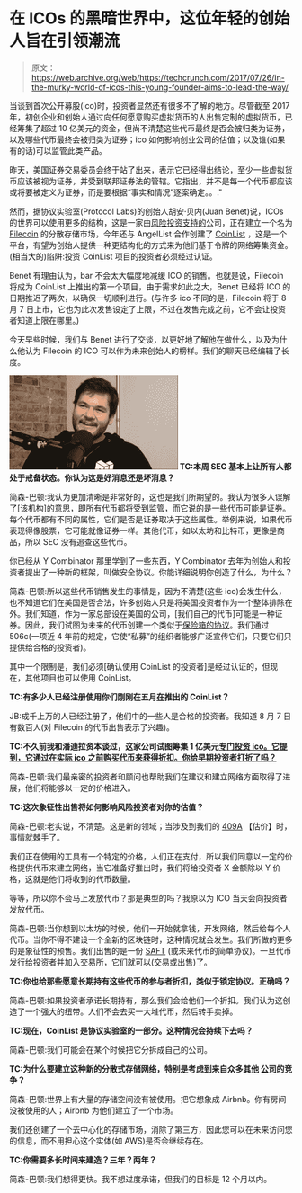 # 在 ICOs 的黑暗世界中，这位年轻的创始人旨在引领潮流 

> 原文：<https://web.archive.org/web/https://techcrunch.com/2017/07/26/in-the-murky-world-of-icos-this-young-founder-aims-to-lead-the-way/>

当谈到首次公开募股(ico)时，投资者显然还有很多不了解的地方。尽管截至 2017 年，初创企业和创始人通过向任何愿意购买虚拟货币的人出售定制的虚拟货币，已经筹集了超过 10 亿美元的资金，但尚不清楚这些代币最终是否会被归类为证券，以及哪些代币最终会被归类为证券；ico 如何影响创业公司的估值；以及谁(如果有的话)可以监管此类产品。

昨天，美国证券交易委员会终于站了出来，表示它已经得出结论，至少一些虚拟货币应该被视为证券，并受到联邦证券法的管辖。它指出，并不是每一个代币都应该或将要被定义为证券，而是要根据“事实和情况”逐案确定。。."

然而，据协议实验室(Protocol Labs)的创始人胡安·贝内(Juan Benet)说，ICOs 的世界可以使用更多的结构，这是一家由[风险投资支持的](https://web.archive.org/web/20221025230657/https://www.crunchbase.com/organization/protocol-labs#/entity)公司，正在建立一个名为 [Filecoin](https://web.archive.org/web/20221025230657/https://filecoin.io/) 的分散存储市场，今年还与 AngelList 合作创建了 [CoinList](https://web.archive.org/web/20221025230657/https://coinlist.co/) ，这是一个平台，有望为创始人提供一种更结构化的方式来为他们基于令牌的网络筹集资金。(相当大的)陷阱:投资 CoinList 项目的投资者必须经过认证。

Benet 有理由认为，bar 不会太大幅度地减缓 ICO 的销售。也就是说，Filecoin 将成为 CoinList 上推出的第一个项目，由于需求如此之大，Benet 已经将 ICO 的日期推迟了两次，以确保一切顺利进行。(与许多 ico 不同的是，Filecoin 将于 8 月 7 日上市，它也为此次发售设定了上限，不过在发售完成之前，它不会让投资者知道上限在哪里。)

今天早些时候，我们与 Benet 进行了交谈，以更好地了解他在做什么，以及为什么他认为 Filecoin 的 ICO 可以作为未来创始人的榜样。我们的聊天已经编辑了长度。

**![](img/4cea9f6b6ceb3334a8a9974b57e08ead.png) TC:本周 SEC 基本上让所有人都处于戒备状态。你认为这是好消息还是坏消息？**

简森-巴顿:我认为更加清晰是非常好的，这也是我们所期望的。我认为很多人误解了[该机构]的意思，即所有代币都将受到监管，而它说的是一些代币可能是证券。每个代币都有不同的属性，它们是否是证券取决于这些属性。举例来说，如果代币表现得像股票，它可能就像证券一样。其他代币，如以太坊和比特币，更像是商品，所以 SEC 没有追查这些代币。

你已经从 Y Combinator 那里学到了一些东西，Y Combinator 去年为创始人和投资者提出了一种新的框架，叫做安全协议。你能详细说明你创造了什么，为什么？

简森-巴顿:所以这些代币销售发生的事情是，因为不清楚(这些 ico)会发生什么，也不知道它们在美国是否合法，许多创始人只是将美国投资者作为一个整体排除在外。我们知道，作为一家总部设在美国的公司，[我们自己的代币]可能是一种证券。因此，我们试图为未来的代币创建一个类似于[保险箱的协议](https://web.archive.org/web/20221025230657/https://coinlist.co/about/help/saft/0)。我们通过 506c(一项近 4 年前的规定，它使“私募”的组织者能够广泛宣传它们，只要它们只提供给合格的投资者)。

其中一个限制是，我们必须[确认使用 CoinList 的投资者]是经过认证的，但现在，其他项目也可以使用 CoinList。

**TC:有多少人已经注册使用你们刚刚在五月[在](https://web.archive.org/web/20221025230657/https://www.forbes.com/sites/laurashin/2017/05/18/want-to-hold-an-ico-coinlist-makes-it-easy-and-legal/#e7772aa7ce5e)推出的 CoinList？**

JB:成千上万的人已经注册了，他们中的一些人是合格的投资者。我知道 8 月 7 日有数百人(对 Filecoin 的代币出售表示了兴趣)。

**TC:不久前我和潘迪拉资本谈过，这家公司试图筹集 1 亿美元[专门投资 ico。它提到，它通过在实际 ico 之前购买代币来获得折扣。你给早期投资者打折了吗？](https://web.archive.org/web/20221025230657/https://beta.techcrunch.com/2017/06/28/while-investment-firms-ponder-icos-this-team-is-barreling-ahead-with-a-100-million-ico-fund/)**

简森-巴顿:我们最亲密的投资者和顾问也帮助我们在建议和建立网络方面取得了进展，他们将能够以一定的价格进入。

**TC:这次象征性出售将如何影响风险投资者对你的估值？**

简森-巴顿:老实说，不清楚。这是新的领域；当涉及到我们的 [409A](https://web.archive.org/web/20221025230657/https://venturebeat.com/2011/02/03/why-you-should-care-about-409a-valuations/) 【估价】时，事情就棘手了。

我们正在使用的工具有一个特定的价格，人们正在支付，所以我们同意以一定的价格提供代币来建立网络，当它准备好推出时，我们将给投资者 X 金额除以 Y 价格，这就是他们将收到的代币数量。

等等，所以你不会马上发放代币？那是典型的吗？我原以为 ICO 当天会向投资者发放代币。

简森-巴顿:当你想到以太坊的时候，他们一开始就拿钱，开发网络，然后给每个人代币。当你不得不建设一个全新的区块链时，这种情况就会发生。我们所做的更多的是象征性的预售。我们出售的是一份 [SAFT](https://web.archive.org/web/20221025230657/https://coinlist.co/about/help/saft/0) (或未来代币的简单协议)。一旦代币发行给投资者并加入交易所，它们就可以(交易或出售)了。

**TC:你也给那些愿意长期持有这些代币的参与者折扣，类似于锁定协议。正确吗？**

简森-巴顿:如果投资者承诺长期持有，那么我们会给他们一个折扣。我们认为这创造了一个强大的纽带。人们不会去买一大堆代币，然后转手卖掉。

**TC:现在，CoinList 是协议实验室的一部分。这种情况会持续下去吗？**

简森-巴顿:我们可能会在某个时候把它分拆成自己的公司。

**TC:为什么要建立这种新的分散式存储网络，特别是考虑到来自众多[其他](https://web.archive.org/web/20221025230657/http://sia.tech/) [公司](https://web.archive.org/web/20221025230657/https://maidsafe.net/)的竞争？**

简森-巴顿:世界上有大量的存储空间没有被使用。把它想象成 Airbnb。你有房间没被使用的人；Airbnb 为他们建立了一个市场。

我们还创建了一个去中心化的存储市场，消除了第三方，因此您可以在未来访问您的信息，而不用担心这个实体(如 AWS)是否会继续存在。

**TC:你需要多长时间来建造？三年？两年？**

简森-巴顿:我们想得更快。我不想过度承诺，但我们的目标是 12 个月以内。